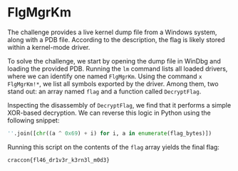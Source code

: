 # FlgMgrKm

The challenge provides a live kernel dump file from a Windows system, along with a PDB file. According to the description, the flag is likely stored within a kernel-mode driver.

To solve the challenge, we start by opening the dump file in WinDbg and loading the provided PDB. Running the `lm` command lists all loaded drivers, where we can identify one named `FlgMgrKm`. Using the command `x FlgMgrKm!*`, we list all symbols exported by the driver. Among them, two stand out: an array named `flag` and a function called `DecryptFlag`.

Inspecting the disassembly of `DecryptFlag`, we find that it performs a simple XOR-based decryption. We can reverse this logic in Python using the following snippet:

```python
''.join([chr((a ^ 0x69) + i) for i, a in enumerate(flag_bytes)])
```

Running this script on the contents of the `flag` array yields the final flag:

```
craccon{fl46_dr1v3r_k3rn3l_m0d3}
```
